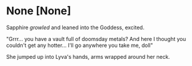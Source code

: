 # None [None]
Sapphire *growled* and leaned into the Goddess, excited.

"Grrr... you have a vault full of doomsday metals? And here I thought you couldn't get any hotter... I'll go anywhere you take me, doll"

She jumped up into Lyva's hands, arms wrapped around her neck.
